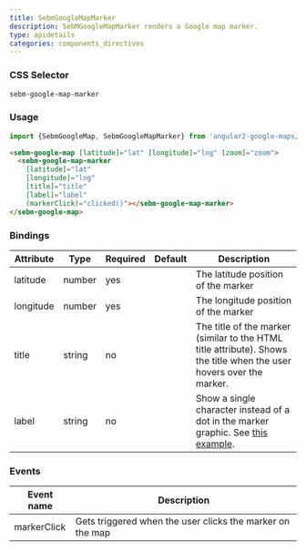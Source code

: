 ```yaml
---
title: SebmGoogleMapMarker
description: SebMGoogleMapMarker renders a Google map marker.
type: apidetails
categories: components_directives
---
```


### CSS Selector

```css
sebm-google-map-marker
```

### Usage

```typescript
import {SebmGoogleMap, SebmGoogleMapMarker} from 'angular2-google-maps/core';
```

```html
<sebm-google-map [latitude]="lat" [longitude]="lng" [zoom]="zoom">
  <sebm-google-map-marker 
    [latitude]="lat"
    [longitude]="lng"
    [title]="title"
    [label]="label"
    (markerClick)="clicked()"></sebm-google-map-marker>
</sebm-google-map>
```

### Bindings

| Attribute | Type   | Required | Default | Description                                                                                                                                                             |
|-----------|--------|----------|---------|-------------------------------------------------------------------------------------------------------------------------------------------------------------------------|
| latitude  | number | yes      |         | The latitude position of the marker                                                                                                                                     |
| longitude | number | yes      |         | The longitude position of the marker                                                                                                                                    |
| title     | string | no       |         | The title of the marker (similar to the HTML title attribute). Shows the title when the user hovers over the marker.                                                    |
| label     | string | no       |         | Show a single character instead of a dot in the marker graphic. See [this example](https://developers.google.com/maps/documentation/javascript/examples/marker-labels). |

### Events

| Event name  | Description                                               |
|-------------|-----------------------------------------------------------|
| markerClick | Gets triggered when the user clicks the marker on the map |

